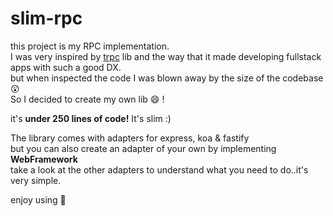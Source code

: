 # slim-rpc
this project is my RPC implementation.<br>
I was very inspired by [trpc](https://github.com/trpc/trpc) lib and the way that it made
developing fullstack apps with such a good DX.<br>
but when inspected the code I was blown away by the size of the codebase :astonished:<br>
So I decided to create my own lib 😄 !

it's **under 250 lines of code!**
It's slim :)

The library comes with adapters for express, koa & fastify <br>
but you can also create an adapter of your own by implementing **WebFramework** <br>
take a look at the other adapters to understand what you need to do..it's very simple.

enjoy using :partying_face: